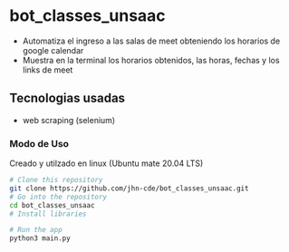 # bot_classes_unsaac
 - Automatiza el ingreso a las salas de meet obteniendo los horarios de google calendar
 - Muestra en la terminal los horarios obtenidos, las horas, fechas y los links de meet

## Tecnologias usadas
 - web scraping (selenium)
 
### Modo de Uso
Creado y utilzado en linux (Ubuntu mate 20.04 LTS)
```bash
# Clone this repository
git clone https://github.com/jhn-cde/bot_classes_unsaac.git
# Go into the repository
cd bot_classes_unsaac
# Install libraries

# Run the app
python3 main.py
```
